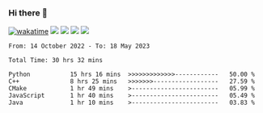 ### Hi there 👋
[![wakatime](https://wakatime.com/badge/user/368879df-dc38-4b1a-86c4-8a2054a0e074.svg)](https://wakatime.com/@368879df-dc38-4b1a-86c4-8a2054a0e074)
<img src="https://img.shields.io/badge/Windows-0078D6?style=flat&logo=Windows&logoColor=white">
<img src="https://img.shields.io/badge/IntelliJ_IDEA-000000.svg?style=flat&logo=IntelliJ-IDEA&logoColor=white">
<img src="https://img.shields.io/badge/Visual_Studio_Code-007ACC?style=flat&logo=Visual-Studio-Code&logoColor=white">
<img src="https://img.shields.io/badge/Discord-5865F2?label=kano%233578&style=flat&logo=discord&logoColor=white">
<br>


<!--START_SECTION:waka-->

```text
From: 14 October 2022 - To: 18 May 2023

Total Time: 30 hrs 32 mins

Python           15 hrs 16 mins  >>>>>>>>>>>>>------------   50.00 %
C++              8 hrs 25 mins   >>>>>>>------------------   27.59 %
CMake            1 hr 49 mins    >------------------------   05.99 %
JavaScript       1 hr 40 mins    >------------------------   05.49 %
Java             1 hr 10 mins    >------------------------   03.83 %
```

<!--END_SECTION:waka-->
